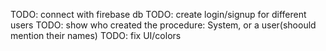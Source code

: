 TODO: connect with firebase db
TODO: create login/signup for different users
TODO: show who created the procedure: System, or a user(shoould mention their names)
TODO: fix UI/colors